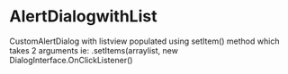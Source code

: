 
# AlertDialogwithList
CustomAlertDialog with listview populated using setItem() method which takes 2 arguments ie: .setItems(arraylist, new DialogInterface.OnClickListener()

